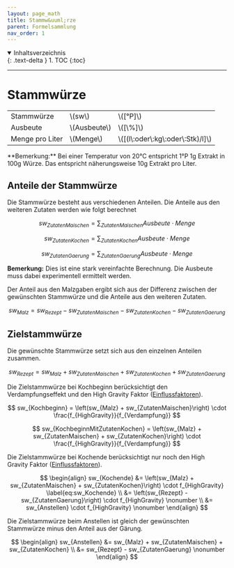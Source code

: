 ```yaml
---
layout: page_math
title: Stammw&uuml;rze
parent: Formelsammlung
nav_order: 1
---
```


<details open markdown="block">
  <summary>
    Inhaltsverzeichnis
  </summary>
  {: .text-delta }
1. TOC
{:toc}
</details>

---

# Stammw&uuml;rze
<table>
  <tr><td>Stammw&uuml;rze</td><td>\(sw\)</td><td>\([&deg;P]\)</td></tr>
  <tr><td>Ausbeute</td><td>\(Ausbeute\)</td><td>\([\%]\)</td></tr>
  <tr><td>Menge pro Liter</td><td>\(Menge\)</td><td>\([(l\:oder\:kg\:oder\:Stk)/l]\)</td></tr>
</table>
**Bemerkung:** Bei einer Temperatur von 20&deg;C entspricht 1&deg;P 1g Extrakt in 100g W&uuml;rze. Das entspricht n&auml;herungsweise 10g Extrakt pro Liter.

## Anteile der Stammw&uuml;rze
Die Stammw&uuml;rze besteht aus verschiedenen Anteilen. Die Anteile aus den weiteren Zutaten werden wie folgt berechnet

$$ sw_{ZutatenMaischen} = \sum_{ZutatenMaischen} Ausbeute \cdot Menge $$

$$ sw_{ZutatenKochen} = \sum_{ZutatenKochen} Ausbeute \cdot Menge $$

$$ sw_{ZutatenGaerung} = \sum_{ZutatenGaerung} Ausbeute \cdot Menge $$

**Bemerkung:** Dies ist eine stark vereinfachte Berechnung. Die Ausbeute muss dabei experimentell ermittelt werden.

Der Anteil aus den Malzgaben ergibt sich aus der Differenz zwischen der gew&uuml;nschten Stammw&uuml;rze und die Anteile aus den weiteren Zutaten.

$$ sw_{Malz} = sw_{Rezept} -  sw_{ZutatenMaischen} - sw_{ZutatenKochen} -  sw_{ZutatenGaerung} $$

## Zielstammw&uuml;rze
Die gew&uuml;nschte Stammw&uuml;rze setzt sich aus den einzelnen Anteilen zusammen.

$$ sw_{Rezept} = sw_{Malz} + sw_{ZutatenMaischen} + sw_{ZutatenKochen} +  sw_{ZutatenGaerung} $$

Die Zielstammw&uuml;rze bei Kochbeginn ber&uuml;cksichtigt den Verdampfungseffekt und den High Gravity Faktor ([Einflussfaktoren](einflussfaktoren)).

$$ sw_{Kochbeginn} = \left(sw_{Malz} + sw_{ZutatenMaischen}\right) \cdot \frac{f_{HighGravity}}{f_{Verdampfung}} $$

$$ sw_{KochbeginnMitZutatenKochen} = \left(sw_{Malz} + sw_{ZutatenMaischen} + sw_{ZutatenKochen}\right) \cdot \frac{f_{HighGravity}}{f_{Verdampfung}} $$

Die Zielstammw&uuml;rze bei Kochende ber&uuml;cksichtigt nur noch den High Gravity Faktor ([Einflussfaktoren](einflussfaktoren)).

$$ \begin{align}
sw_{Kochende} &= \left(sw_{Malz} + sw_{ZutatenMaischen} + sw_{ZutatenKochen}\right) \cdot f_{HighGravity} \label{eq:sw_Kochende} \\
              &= \left(sw_{Rezept} - sw_{ZutatenGaerung}\right) \cdot f_{HighGravity} \nonumber \\
              &= sw_{Anstellen} \cdot f_{HighGravity} \nonumber
\end{align} $$

Die Zielstammw&uuml;rze beim Anstellen ist gleich der gew&uuml;nschten Stammw&uuml;rze minus den Anteil aus der G&auml;rung.

$$ \begin{align}
sw_{Anstellen} &= sw_{Malz} + sw_{ZutatenMaischen} + sw_{ZutatenKochen} \\
               &= sw_{Rezept} - sw_{ZutatenGaerung} \nonumber
\end{align} $$
